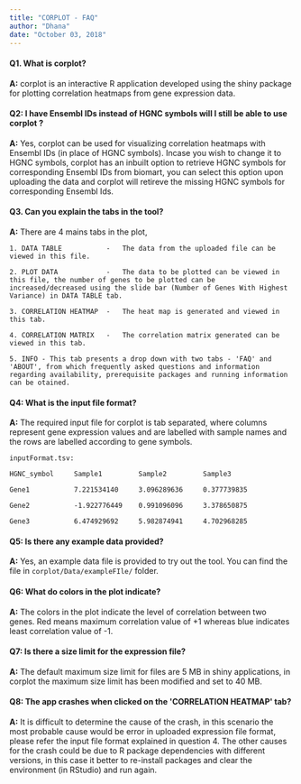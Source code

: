 ```yaml
---
title: "CORPLOT - FAQ"
author: "Dhana"
date: "October 03, 2018"
---
```


#### Q1. What is corplot?   

**A:** corplot is an interactive R application developed using the shiny package for plotting correlation heatmaps from gene expression data.


#### Q2: I have Ensembl IDs instead of HGNC symbols will I still be able to use corplot ?

**A:** Yes, corplot can be used for visualizing correlation heatmaps with Ensembl IDs (in place of HGNC symbols). Incase you wish to change it to HGNC symbols, corplot has an inbuilt option to retrieve HGNC symbols for corresponding Ensembl IDs from biomart, you can select this option upon uploading the data and corplot will retireve the missing HGNC symbols for corresponding Ensembl Ids.


#### Q3. Can you explain the tabs in the tool?


**A:** There are 4 mains tabs in the plot,

```
1. DATA TABLE			-	The data from the uploaded file can be viewed in this file.

2. PLOT DATA			-	The data to be plotted can be viewed in this file, the number of genes to be plotted can be increased/decreased using the slide bar (Number of Genes With Highest Variance) in DATA TABLE tab.

3. CORRELATION HEATMAP	-	The heat map is generated and viewed in this tab.

4. CORRELATION MATRIX	-	The correlation matrix generated can be viewed in this tab.

5. INFO - This tab presents a drop down with two tabs - 'FAQ' and 'ABOUT', from which frequently asked questions and information regarding availability, prerequisite packages and running information can be otained.

``` 


#### Q4: What is the input file format?

**A:** The required input file for corplot is tab separated, where columns represent gene expression values and are labelled with sample names and the rows are labelled according to gene symbols.

```
inputFormat.tsv:

HGNC_symbol		Sample1			Sample2			Sample3

Gene1			7.221534140		3.096289636		0.377739835

Gene2			-1.922776449	0.991096096		3.378650875

Gene3			6.474929692		5.982874941		4.702968285
```


#### Q5: Is there any example data provided?

**A:** Yes, an example data file is provided to try out the tool. You can find the file in `corplot/Data/exampleFIle/` folder.


#### Q6: What do colors in the plot indicate?

**A:** The colors in the plot indicate the level of correlation between two genes. Red means maximum correlation value of +1 whereas blue indicates least correlation value of -1.


#### Q7: Is there a size limit for the expression file?

**A:** The default maximum size limit for files are 5 MB in shiny applications, in corplot the maximum size limit has been modified and set to 40 MB. 

#### Q8: The app crashes when clicked on the 'CORRELATION HEATMAP' tab?

**A:** It is difficult to determine the cause of the crash, in this scenario the most probable cause would be error in uploaded expression file format, please refer the input file format explained in question 4. The other causes for the crash could be due to R package dependencies with different versions, in this case it better to re-install packages and clear the environment (in RStudio) and run again.

